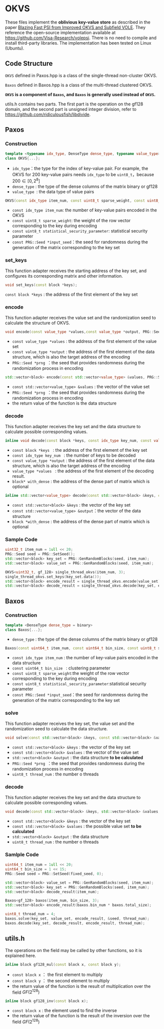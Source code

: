 # OKVS

These files implement the **oblivious key-value store** as described in the paper [Blazing Fast PSI from Improved OKVS and Subfield VOLE](https://eprint.iacr.org/2022/320). They reference the open-source implementation available at https://github.com/Visa-Research/volepsi. There is no need to compile and install third-party libraries. The implementation has been tested on Linux (Ubuntu).

## Code Structure

`OKVS` defined in Paxos.hpp is a class of the single-thread non-cluster OKVS.

`Baxos` defined in Baxos.hpp is a class of the multi-thread clustered OKVS.

**`OKVS` is a component of `Baxos`, and `Baxos` is generally used instead of `OKVS`.**

utils.h contains two parts. The first part is the operation on the gf128 domain, and the second part is unsigned integer division, refer to https://github.com/ridiculousfish/libdivide.

## Paxos

### Construction

```c++
template <typename idx_type, DenseType dense_type, typename value_type>
class OKVS{...};
```

- `idx_type`：the type for the index of key-value pair. For example, the OKVS for 200 key-value pairs needs `idx_type` to be `uint8_t`，because $200 \in [0,2^8]$
- `dense_type` : the type of the dense columns of the matrix     binary or gf128
- `value_type `: the data type of value pairs

```c++
OKVS(const idx_type item_num, const uint8_t sparse_weight, const uint8_t statistical_security_parameter, const PRG::Seed *input_seed);
```

- `const idx_type item_num`: the number of key-value pairs encoded in the OKVS
- `const uint8_t sparse_weight`: the weight of the row vector corresponding to the key during encoding
- `const uint8_t statistical_security_parameter`: statistical security parameter
- `const PRG::Seed *input_seed`：the seed for randomness during the generation of the matrix corresponding to the key set

### set_keys

This function adapter receives the starting address of the key set, and configures its corresponding matrix and other information.

```c++
void set_keys(const block *keys);
```

`const block *keys` : the address of the first element of the key set

### encode

This function adapter receives the value set and the randomization seed to calculate the structure of OKVS.

```c++
void encode(const value_type *values,const value_type *output, PRG::Seed *prng);
```

- `const value_type *values` : the address of the first element of the value set
- `const value_type *output` : the address of the first element of the data structure, which is also the target address of the encoding
- `PRG::Seed *prng `：the seed that provides randomness during the randomization process in encoding

```c++
std::vector<block> encode(const std::vector<value_type> &values, PRG::Seed *prng);
```

- `const std::vector<value_type> &values` : the vector of the value set
- `PRG::Seed *prng `：the seed that provides randomness during the randomization process in encoding
- the return value of the function is the data structure

### decode

This function adapter receives the key set and the data structure to calculate possible corresponding values.

```c++
inline void decode(const block *keys, const idx_type key_num, const value_type *output, value_type *values, block *with_dense);
```

- `const block *keys ` : the address of the first element of the key set
- `const idx_type key_num ` : the number of keys to be decoded
- `const value_type *output` : the address of the first element of the data structure, which is also the target address of the encoding
- `value_type *values ` : the address of the first element of the decoding result.
- `block* with_dense` : the address of the dense part of matrix which is optional

```c++
inline std::vector<value_type> decode(const std::vector<block> &keys, const std::vector<value_type> &output, block *with_dense);
```

- `const std::vector<block> &keys` : the vector of the key set
- `const std::vector<value_type> &output`：the vector of the data structure
- `block *with_dense` : the address of the dense part of matrix which is optional

### Sample Code

```c++
uint32_t item_num = 1ull << 20;
PRG::Seed seed = PRG::SetSeed();
std::vector<block> key_set = PRG::GenRandomBlocks(seed, item_num);
std::vector<block> value_set = PRG::GenRandomBlocks(seed, item_num);

OKVS<uint32_t, gf_128> single_thread_okvs(item_num, 3);
single_thread_okvs.set_keys(key_set.data());
std::vector<block> encode_result = single_thread_okvs.encode(value_set);
std::vector<block> decode_result = single_thread_okvs.decode(key_set, encode_result);
```

## Baxos

### Construction

```c++
template <DenseType dense_type = binary>
class Baxos{...};
```

- `dense_type` : the type of the dense columns of the matrix     binary or gf128

```c++
Baxos(const uint64_t item_num, const uint64_t bin_size, const uint8_t sparse_weight, const uint8_t statistical_security_parameter, const PRG::Seed *input_seed) ;
```

- `const idx_type item_num` : the number of key-value pairs encoded in the data structure
- `const uint64_t bin_size ` : clustering parameter
- `const uint8_t sparse_weight`:the weight of the row vector corresponding to the key during encoding
- `const uint8_t statistical_security_parameter`:statistical security parameter
- `const PRG::Seed *input_seed`：the seed for randomness during the generation of the matrix corresponding to the key set

### solve

This function adapter receives the key set, the value set and the randomization seed to calculate the data structure.

```c++
void solve(const std::vector<block> &keys, const std::vector<block> &values, std::vector<block> &output, PRG::Seed *prng, uint8_t thread_num);
```

- `const std::vector<block> &keys` : the vector of the key set
- `const std::vector<block> &values` : the vector of the value set
- `std::vector<block> &output` : the data structure **to be calculated**
- `PRG::Seed *prng `：the seed that provides randomness during the randomization process in encoding
- `uint8_t thread_num` : the number o threads

### decode

This function adapter receives the key set and the data structure to calculate possible corresponding values.

```c++
void decode(const std::vector<block> &keys, std::vector<block> &values, const std::vector<block> &output, uint8_t thread_num);
```

- `const std::vector<block> &keys` : the vector of the key set
- `const std::vector<block> &values` : the possible value set **to be calculated**
- `std::vector<block> &output` : the data structure
- `uint8_t thread_num` : the number o threads

### Samlple Code

```c++
uint64_t item_num = 1ull << 20;
uint64_t bin_size = 1 << 15;
PRG::Seed seed = PRG::SetSeed(fixed_seed, 0);

std::vector<block> value_set = PRG::GenRandomBlocks(seed, item_num);
std::vector<block> key_set = PRG::GenRandomBlocks(seed, item_num);
std::vector<block> decode_result(item_num);

Baxos<gf_128> baxos(item_num, bin_size, 3);
std::vector<block> encode_result(baxos.bin_num * baxos.total_size);

uint8_t thread_num = 4;
baxos.solve(key_set, value_set, encode_result, &seed, thread_num);
baxos.decode(key_set, decode_result, encode_result, thread_num);
```

## utils.h

The operations on the field may be called by other functions, so it is explained here.

```c++
inline block gf128_mul(const block x, const block y);
```

- `const block x` ： the first element to multiply
- `const block y` ： the second element to multiply
- the return value of the function is the result of multiplication over the field $GF(2^{128})$

```c++
inline block gf128_inv(const block x);
```

- `const block x` : the element used to find the inverse
- the return value of the function is the result of the inversion over the field $GF(2^{128})$
